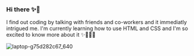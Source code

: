 ### Hi there ✨👋


I find out coding by talking with friends and co-workers and it immediatly intrigued me. I'm currently learning how to use HTML and CSS and I'm so excited to know more about it ✨👩🏻‍💻

![laptop-g75d282c67_640](https://github.com/ireneomassi/ireneomassi/assets/133882535/6f73db9f-8ea9-49bb-902d-0903571898d0)


<!--
**ireneomassi/ireneomassi** is a ✨ _special_ ✨ repository because its `README.md` (this file) appears on your GitHub profile.

Here are some ideas to get you started:
I find out coding by talking with friends and co-workers and it immediatly intrigued me. I'm currently learning how to use HTML and CSS and I'm so excited to know more about it ✨
- 🔭 I’m currently working on ...
- 🌱 I’m currently learning ...
- 👯 I’m looking to collaborate on ...
- 🤔 I’m looking for help with ...
- 💬 Ask me about ...
- 📫 How to reach me: ...
- 😄 Pronouns: ...
- ⚡ Fun fact: ...
-->
